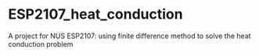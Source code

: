 # ESP2107_heat_conduction
A project for NUS ESP2107: using finite difference method to solve the heat conduction problem
